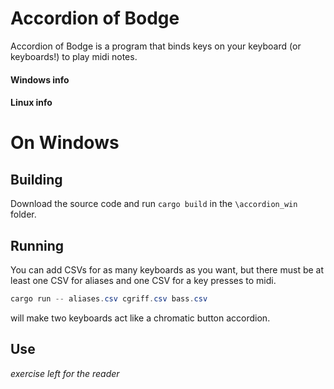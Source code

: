 # Accordion of Bodge
Accordion of Bodge is a program that binds keys on your keyboard (or keyboards!) to play midi notes.
#### Windows info
#### Linux info

# On Windows
## Building
Download the source code and run `cargo build` in the `\accordion_win` folder.

## Running
You can add CSVs for as many keyboards as you want, but there must be at least one CSV for aliases and one CSV for a key presses to midi.

```powershell
cargo run -- aliases.csv cgriff.csv bass.csv
```
will make two keyboards act like a chromatic button accordion.

## Use
*exercise left for the reader*

